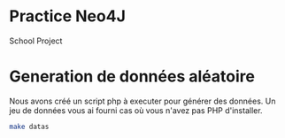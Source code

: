 # Practice Neo4J
School Project

# Generation de données aléatoire

Nous avons créé un script php à executer pour générer des données. Un jeu de données vous ai fourni cas où vous n'avez pas PHP d'installer. 

```bash
make datas
```


